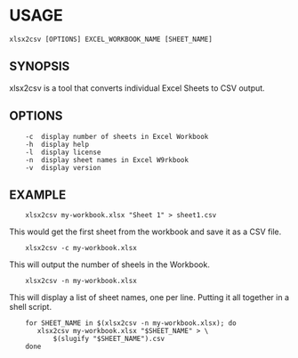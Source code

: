 
# USAGE

    xlsx2csv [OPTIONS] EXCEL_WORKBOOK_NAME [SHEET_NAME]

## SYNOPSIS

xlsx2csv is a tool that converts individual Excel Sheets to CSV output.

## OPTIONS

```
	-c	display number of sheets in Excel Workbook
	-h	display help
	-l	display license
	-n	display sheet names in Excel W9rkbook
	-v	display version
```

## EXAMPLE

```
    xlsx2csv my-workbook.xlsx "Sheet 1" > sheet1.csv
```

This would get the first sheet from the workbook and save it as a CSV file.

```
    xlsx2csv -c my-workbook.xlsx
```

This will output the number of sheels in the Workbook.

```
    xlsx2csv -n my-workbook.xlsx
```

This will display a list of sheet names, one per line.
Putting it all together in a shell script.

```
    for SHEET_NAME in $(xlsx2csv -n my-workbook.xlsx); do
       xlsx2csv my-workbook.xlsx "$SHEET_NAME" > \
	       $(slugify "$SHEET_NAME").csv
    done
```

